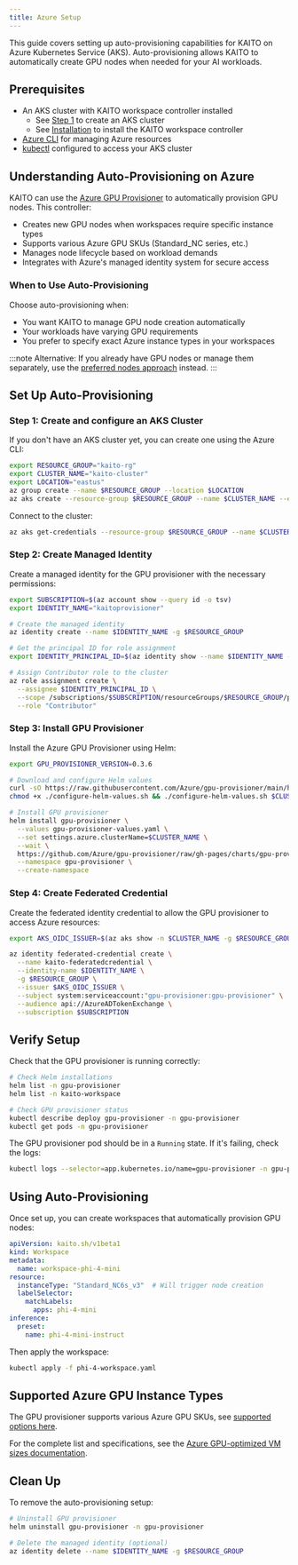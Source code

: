 ```yaml
---
title: Azure Setup
---
```


This guide covers setting up auto-provisioning capabilities for KAITO on Azure Kubernetes Service (AKS). Auto-provisioning allows KAITO to automatically create GPU nodes when needed for your AI workloads.

## Prerequisites

- An AKS cluster with KAITO workspace controller installed
  - See [Step 1](#step-1-create-and-configure-an-aks-cluster) to create an AKS cluster
  - See [Installation](installation) to install the KAITO workspace controller
- [Azure CLI](https://learn.microsoft.com/cli/azure/install-azure-cli) for managing Azure resources
- [kubectl](https://kubernetes.io/docs/tasks/tools/) configured to access your AKS cluster

## Understanding Auto-Provisioning on Azure

KAITO can use the [Azure GPU Provisioner](https://github.com/Azure/gpu-provisioner) to automatically provision GPU nodes. This controller:

- Creates new GPU nodes when workspaces require specific instance types
- Supports various Azure GPU SKUs (Standard_NC series, etc.)
- Manages node lifecycle based on workload demands
- Integrates with Azure's managed identity system for secure access

### When to Use Auto-Provisioning

Choose auto-provisioning when:
- You want KAITO to manage GPU node creation automatically
- Your workloads have varying GPU requirements
- You prefer to specify exact Azure instance types in your workspaces

:::note
Alternative: If you already have GPU nodes or manage them separately, use the [preferred nodes approach](quick-start#option-1-using-preferred-nodes-existing-gpu-nodes) instead.
:::

## Set Up Auto-Provisioning

### Step 1: Create and configure an AKS Cluster

If you don't have an AKS cluster yet, you can create one using the Azure CLI:

```bash
export RESOURCE_GROUP="kaito-rg"
export CLUSTER_NAME="kaito-cluster"
export LOCATION="eastus"
az group create --name $RESOURCE_GROUP --location $LOCATION
az aks create --resource-group $RESOURCE_GROUP --name $CLUSTER_NAME --enable-oidc-issuer --enable-workload-identity --enable-managed-identity --generate-ssh-keys
```

Connect to the cluster:
```bash
az aks get-credentials --resource-group $RESOURCE_GROUP --name $CLUSTER_NAME
```

### Step 2: Create Managed Identity

Create a managed identity for the GPU provisioner with the necessary permissions:

```bash
export SUBSCRIPTION=$(az account show --query id -o tsv)
export IDENTITY_NAME="kaitoprovisioner"

# Create the managed identity
az identity create --name $IDENTITY_NAME -g $RESOURCE_GROUP

# Get the principal ID for role assignment
export IDENTITY_PRINCIPAL_ID=$(az identity show --name $IDENTITY_NAME -g $RESOURCE_GROUP --subscription $SUBSCRIPTION --query 'principalId' -o tsv)

# Assign Contributor role to the cluster
az role assignment create \
  --assignee $IDENTITY_PRINCIPAL_ID \
  --scope /subscriptions/$SUBSCRIPTION/resourceGroups/$RESOURCE_GROUP/providers/Microsoft.ContainerService/managedClusters/$CLUSTER_NAME \
  --role "Contributor"
```

### Step 3: Install GPU Provisioner

Install the Azure GPU Provisioner using Helm:

```bash
export GPU_PROVISIONER_VERSION=0.3.6

# Download and configure Helm values
curl -sO https://raw.githubusercontent.com/Azure/gpu-provisioner/main/hack/deploy/configure-helm-values.sh
chmod +x ./configure-helm-values.sh && ./configure-helm-values.sh $CLUSTER_NAME $RESOURCE_GROUP $IDENTITY_NAME

# Install GPU provisioner
helm install gpu-provisioner \
  --values gpu-provisioner-values.yaml \
  --set settings.azure.clusterName=$CLUSTER_NAME \
  --wait \
  https://github.com/Azure/gpu-provisioner/raw/gh-pages/charts/gpu-provisioner-$GPU_PROVISIONER_VERSION.tgz \
  --namespace gpu-provisioner \
  --create-namespace
```

### Step 4: Create Federated Credential

Create the federated identity credential to allow the GPU provisioner to access Azure resources:

```bash
export AKS_OIDC_ISSUER=$(az aks show -n $CLUSTER_NAME -g $RESOURCE_GROUP --subscription $SUBSCRIPTION --query "oidcIssuerProfile.issuerUrl" -o tsv)

az identity federated-credential create \
  --name kaito-federatedcredential \
  --identity-name $IDENTITY_NAME \
  -g $RESOURCE_GROUP \
  --issuer $AKS_OIDC_ISSUER \
  --subject system:serviceaccount:"gpu-provisioner:gpu-provisioner" \
  --audience api://AzureADTokenExchange \
  --subscription $SUBSCRIPTION
```

## Verify Setup

Check that the GPU provisioner is running correctly:

```bash
# Check Helm installations
helm list -n gpu-provisioner
helm list -n kaito-workspace

# Check GPU provisioner status
kubectl describe deploy gpu-provisioner -n gpu-provisioner
kubectl get pods -n gpu-provisioner
```

The GPU provisioner pod should be in a `Running` state. If it's failing, check the logs:

```bash
kubectl logs --selector=app.kubernetes.io/name=gpu-provisioner -n gpu-provisioner
```

## Using Auto-Provisioning

Once set up, you can create workspaces that automatically provision GPU nodes:

```yaml title="phi-4-workspace.yaml"
apiVersion: kaito.sh/v1beta1
kind: Workspace
metadata:
  name: workspace-phi-4-mini
resource:
  instanceType: "Standard_NC6s_v3"  # Will trigger node creation
  labelSelector:
    matchLabels:
      apps: phi-4-mini
inference:
  preset:
    name: phi-4-mini-instruct
```

Then apply the workspace:

```bash
kubectl apply -f phi-4-workspace.yaml
```

## Supported Azure GPU Instance Types

The GPU provisioner supports various Azure GPU SKUs, see [supported options here](https://github.com/kaito-project/kaito/blob/main/pkg/sku/azure_sku_handler.go).

For the complete list and specifications, see the [Azure GPU-optimized VM sizes documentation](https://learn.microsoft.com/en-us/azure/virtual-machines/sizes-gpu).

## Clean Up

To remove the auto-provisioning setup:

```bash
# Uninstall GPU provisioner
helm uninstall gpu-provisioner -n gpu-provisioner

# Delete the managed identity (optional)
az identity delete --name $IDENTITY_NAME -g $RESOURCE_GROUP
```
